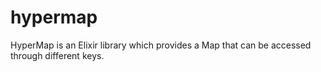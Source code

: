 # hypermap
HyperMap is an Elixir library which provides a Map that can be accessed through different keys.
